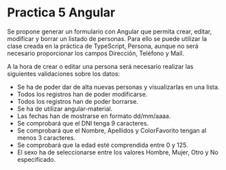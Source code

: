 # Practica 5 Angular

Se propone generar un formulario con Angular que permita crear, editar, modificar y borrar un listado de personas.
Para ello se puede utilizar la clase creada en la práctica de TypeScript, Persona, aunque no será necesario proporcionar los campos Dirección, Teléfono y Mail.

A la hora de crear o editar una persona será necesario realizar las siguientes validaciones sobre los datos:

- Se ha de poder dar de alta nuevas personas y visualizarlas en una lista.
- Todos los registros han de poder modificarse.
- Todos los registros han de poder borrarse.
- Se ha de utilizar angular-material.
- Las fechas han de mostrarse en formato dd/mm/aaaa.
- Se comprobará que el DNI tenga 9 caracteres.
- Se comprobará que el Nombre, Apellidos y ColorFavorito tengan al menos 3 caracteres.
- Se comprobará que la edad esté comprendida entre 0 y 125.
- El sexo ha de seleccionarse entre los valores Hombre, Mujer, Otro y No especificado.
